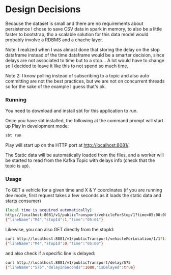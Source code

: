 # Design Decisions

Because the dataset is small and there are no requirements about persistence I chose to save CSV data in spark in memory, to also be a little faster to bootstrap, tho a scalable solution for this data model would probably involve a RDBMS and a chache layer.

Note: I realized when I was almost done that storing the delay on the stop dataframe instead of the time dataframe would be a smarter decision, since delays are not associated to time but to a stop... A lot would have to change so I decided to leave it like this to not spend so much time. 

Note 2: I know polling instead of subscribing to a topic and also auto committing are not the best practices, but we are not on concurrent threads so for the sake of the example I guess that's ok.

### Running

You need to download and install sbt for this application to run.

Once you have sbt installed, the following at the command prompt will start up Play in development mode:

```bash
sbt run
```

Play will start up on the HTTP port at <http://localhost:8081/>.

The Static data will be automatically loaded from the files, and a worker will be started to read from the Kafka Topic with delays info (check that the topic is up). 

### Usage

To GET a vehicle for a given time and X & Y coordinates (if you are running dev mode, first request takes a few seconds as it loads the static data and starts consumer)

```bash
(local time is acquired automatically)
http://localhost:8081/v1/publicTransport/vehicleForStop/1?time=05:00:00
{"lineName":"M4","stopId":1,"time":"05:01"}
```

Likewise, you can also GET directly from the stopId:

```bash
curl http://localhost:8081/v1/publicTransport/vehicleForLocation/1/1?time=05:00:00
{"lineName":"M4","stopId":0,"time":"05:00"}
```

and also check if a specific line is delayed:

```bash
curl http://localhost:8081/v1/publicTransport/delay/S75
{"lineName":"S75","delayInSeconds":1080,"isDelayed":true}
```